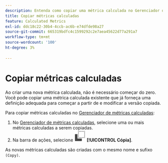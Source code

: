 ```yaml
---
description: Entenda como copiar uma métrica calculada no Gerenciador de métricas calculadas.
title: Copiar métricas calculadas
feature: Calculated Metrics
exl-id: ddc18c22-30b4-4ccb-ac6b-e74dfde98a27
source-git-commit: 665319bdfc4c1599292c2e7aea45622d77a291a7
workflow-type: tm+mt
source-wordcount: '100'
ht-degree: 3%

---
```



# Copiar métricas calculadas

Ao criar uma nova métrica calculada, não é necessário começar do zero. Você pode copiar uma métrica calculada existente que já forneça uma definição adequada para começar a partir de e modificar a versão copiada.

Para copiar métricas calculadas no [Gerenciador de métricas calculadas](cm-manager.md):

1. No [Gerenciador de métricas calculadas](cm-manager.md), selecione uma ou mais métricas calculadas a serem copiadas.
1. Na barra de ações, selecione ![Cópia](/help/assets/icons/Copy.svg) **[!UICONTROL Cópia]**.

As novas métricas calculadas são criadas com o mesmo nome e sufixo `(Copy)`.


